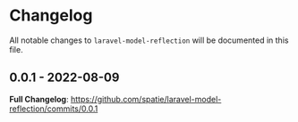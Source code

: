 # Changelog

All notable changes to `laravel-model-reflection` will be documented in this file.

## 0.0.1 - 2022-08-09

**Full Changelog**: https://github.com/spatie/laravel-model-reflection/commits/0.0.1
